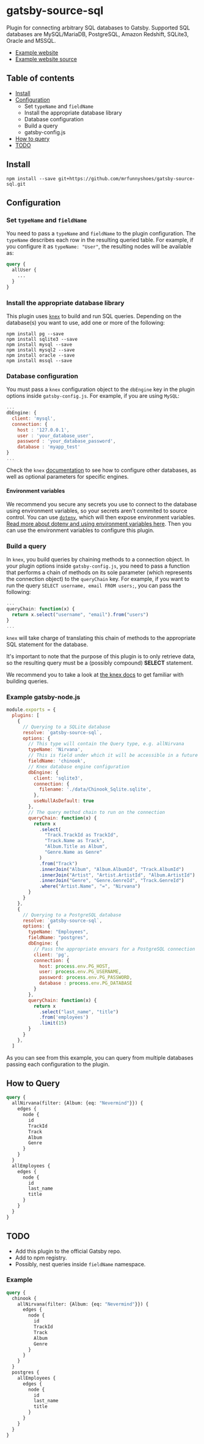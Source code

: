 # gatsby-source-sql

Plugin for connecting arbitrary SQL databases to Gatsby. Supported SQL databases are MySQL/MariaDB, PostgreSQL, Amazon Redshift, SQLite3, Oracle and MSSQL.

- [Example website][website]
- [Example website source][website-source]

## Table of contents

- [Install](#Install)
- [Configuration](#Configuration)
  - Set `typeName` and `fieldName`
  - Install the appropriate database library
  - Database configuration
  - Build a query
  - gatsby-config.js
- [How to query](#How-to-query)
- [TODO](#TODO)

## Install

```
npm install --save git+https://github.com/mrfunnyshoes/gatsby-source-sql.git
```

## Configuration

### Set `typeName` and `fieldName`

You need to pass a `typeName` and `fieldName` to the plugin configuration. The `typeName` describes each row in the resulting queried table. For example, if you configure it as `typeName: "User"`, the resulting nodes will be available as:

```graphql
query {
  allUser {
    ...
  }
}
```

### Install the appropriate database library

This plugin uses [`knex`][knex] to build and run SQL queries. Depending on the database(s) you want to use, add one or more of the following:

```console
npm install pg --save
npm install sqlite3 --save
npm install mysql --save
npm install mysql2 --save
npm install oracle --save
npm install mssql --save
```

### Database configuration

You must pass a `knex` configuration object to the `dbEngine` key in the plugin options inside `gatsby-config.js`. For example, if you are using `MySQL`:

```javascript
...
dbEngine: {
  client: 'mysql',
  connection: {
    host : '127.0.0.1',
    user : 'your_database_user',
    password : 'your_database_password',
    database : 'myapp_test'
}
...
```

Check the `knex` [documentation][knex-config] to see how to configure other databases, as well as optional parameters for specific engines.

#### Environment variables

We recommend you secure any secrets you use to connect to the database using environment variables, so your secrets aren't commited to source control. You can use [`dotenv`][dotenv], which will then expose environment variables. [Read more about dotenv and using environment variables here][env-vars]. Then you can use the environment variables to configure this plugin.

### Build a query

In `knex`, you build queries by chaining methods to a connection object. In your plugin options inside `gatsby-config.js`, you need to pass a function that performs a chain of methods on its sole parameter (which represents the connection object) to the `queryChain` key. For example, if you want to run the query `SELECT username, email FROM users;`, you can pass the following:

```javascript
...
queryChain: function(x) {
  return x.select("username", "email").from("users")
}
...
```

`knex` will take charge of translating this chain of methods to the appropriate SQL statement for the database.

It's important to note that the purpose of this plugin is to only retrieve data, so the resulting query must be a (possibly compound) __SELECT__ statement.

We recommend you to take a look at [the knex docs][knex-query] to get familiar with building queries.

### Example gatsby-node.js

```javascript
module.exports = {
  plugins: [
    {
      // Querying to a SQLite database
      resolve: `gatsby-source-sql`,
      options: {
        // This type will contain the Query type, e.g. allNirvana
        typeName: 'Nirvana',
        // This is field under which it will be accessible in a future version
        fieldName: 'chinook',
        // Knex database engine configuration
        dbEngine: {
          client: 'sqlite3',
          connection: {
            filename: './data/Chinook_Sqlite.sqlite',
          },
          useNullAsDefault: true
        },
        // The query method chain to run on the connection
        queryChain: function(x) {
          return x
            .select(
              "Track.TrackId as TrackId",
              "Track.Name as Track",
              "Album.Title as Album",
              "Genre.Name as Genre"
            )
            .from("Track")
            .innerJoin("Album", "Album.AlbumId", "Track.AlbumId")
            .innerJoin("Artist", "Artist.ArtistId", "Album.ArtistId")
            .innerJoin("Genre", "Genre.GenreId", "Track.GenreId")
            .where("Artist.Name", "=", "Nirvana")
        }
      }
    },
    {
      // Querying to a PostgreSQL database
      resolve: `gatsby-source-sql`,
      options: {
        typeName: "Employees",
        fieldName: "postgres",
        dbEngine: {
          // Pass the appropriate envvars for a PostgreSQL connection
          client: 'pg',
          connection: {
            host: process.env.PG_HOST,
            user: process.env.PG_USERNAME,
            password: process.env.PG_PASSWORD,
            database : process.env.PG_DATABASE
          }
        },
        queryChain: function(x) {
          return x
            .select("last_name", "title")
            .from('employees')
            .limit(15)
        }
      }
    },
  ]
```

As you can see from this example, you can query from multiple databases passing each configuration to the plugin.

## How to Query

```graphql
query {
  allNirvana(filter: {Album: {eq: "Nevermind"}}) {
    edges {
      node {
        id
        TrackId
        Track
        Album
        Genre
      }
    }
  }
  allEmployees {
    edges {
      node {
        id
        last_name
        title
      }
    }
  }
}
```

## TODO

- Add this plugin to the official Gatsby repo.
- Add to npm registry.
- Possibly, nest queries inside `fieldName` namespace.

### Example

```graphql
query {
  chinook {
    allNirvana(filter: {Album: {eq: "Nevermind"}}) {
      edges {
        node {
          id
          TrackId
          Track
          Album
          Genre
        }
      }
    }
  }
  postgres {
    allEmployees {
      edges {
        node {
          id
          last_name
          title
        }
      }
    }
  }
}
```

[website]: https://mrfunnyshoes.github.io/gatsby-source-sql/?target=_blank
[website-source]: https://github.com/mrfunnyshoes/gatsby-source-sql/tree/example-site

[knex]: https://github.com/tgriesser/knex
[knex-config]: https://knexjs.org/#Installation-client
[knex-query]: https://knexjs.org/#Builder

[dotenv]: https://github.com/motdotla/dotenv
[env-vars]: https://gatsby.app/env-vars
